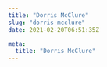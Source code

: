 ```yaml
---
title: "Dorris McClure"
slug: "dorris-mcclure"
date: 2021-02-20T06:51:35Z

meta:
  title: "Dorris McClure"
---
```


